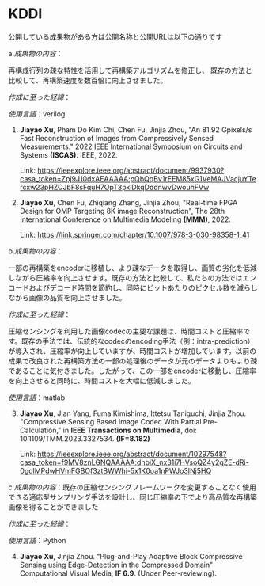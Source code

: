 # KDDI
公開している成果物がある方は公開名称と公開URLは以下の通りです

a._成果物の内容_：

再構成行列の疎な特性を活用して再構築アルゴリズムを修正し、 既存の方法と比較して、再構築速度を数百倍に向上させました。

_作成に至った経緯_：



_使用言語_：verilog

1. **Jiayao Xu**, Pham Do Kim Chi, Chen Fu, Jinjia Zhou, "An 81.92 Gpixels/s Fast Reconstruction of Images from Compressively Sensed Measurements." 2022 IEEE International Symposium on Circuits and Systems **(ISCAS)**. IEEE, 2022.

   Link: https://ieeexplore.ieee.org/abstract/document/9937930?casa_token=Zpj9J10dxAEAAAAA:pQbQqBv1rEEM85xG1VeMAJVacjuYTercxw23pHZCJbF8sFquH7OpT3pxlDkqDddnwvDwouhFVw
2. **Jiayao Xu**, Chen Fu, Zhiqiang Zhang, Jinjia Zhou, "Real-time FPGA Design for OMP Targeting 8K image Reconstruction", The 28th International Conference on Multimedia Modeling **(MMM)**, 2022.

   Link: https://link.springer.com/chapter/10.1007/978-3-030-98358-1_41
   
b._成果物の内容_：

一部の再構築をencoderに移植し、より疎なデータを取得し、画質の劣化を低減しながら圧縮率を向上させます。既存の方法と比較して、私たちの方法ではエンコードおよびデコード時間を節約し、同時にビットあたりのピクセル数を減らしながら画像の品質を向上させました。

_作成に至った経緯_：

圧縮センシングを利用した画像codecの主要な課題は、時間コストと圧縮率です。既存の手法では、伝統的なcodecのencoding手法（例：intra-prediction）が導入され、圧縮率が向上していますが、時間コストが増加しています。以前の成果で改良された再構築方法の一部の処理後のデータが元のデータよりもより疎であることに気付きました。したがって、この一部をencoderに移動し、圧縮率を向上させると同時に、時間コストを大幅に低減しました。 

_使用言語_：matlab

3. **Jiayao Xu**, Jian Yang, Fuma Kimishima, Ittetsu Taniguchi, Jinjia Zhou. "Compressive Sensing Based Image Codec With Partial Pre-Calculation," in **IEEE Transactions on Multimedia**, doi: 10.1109/TMM.2023.3327534. **(IF=8.182)**

   Link: https://ieeexplore.ieee.org/abstract/document/10297548?casa_token=f9MV8znLGNQAAAAA:dhbiX_nx31i7HVsoQZ4y2gZE-dRi-0gdlMPdwHVmFGBOf3ztBWWhi-5x1K0oa1nPWJo3INj5HQ

c._成果物の内容_：既存の圧縮センシングフレームワークを変更することなく使用できる適応型サンプリング手法を設計し、同じ圧縮率の下でより高品質な再構築画像を得ることができました

_作成に至った経緯_：

_使用言語_：Python

4. **Jiayao Xu**, Jinjia Zhou. "Plug-and-Play Adaptive Block Compressive Sensing using Edge-Detection in the Compressed Domain" Computational Visual Media, **IF 6.9**. (Under Peer-reviewing).
